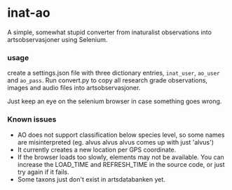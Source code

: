 # inat-ao

A simple, somewhat stupid converter from inaturalist observations into artsobservasjoner using Selenium.

### usage

create a settings.json file with three dictionary entries, `inat_user`, `ao_user` and `ao_pass`. Run convert.py to copy all research grade observations, images and audio files into artsobservasjoner. 

Just keep an eye on the selenium browser in case something goes wrong.

### Known issues

* AO does not support classification below species level, so some names are misinterpreted (eg. alvus alvus alvus comes up with just 'alvus')
* It currently creates a new location per GPS coordinate.
* If the browser loads too slowly, elements may not be available. You can increase the LOAD_TIME and REFRESH_TIME in the source code, or just try again if it fails.
* Some taxons just don't exist in artsdatabanken yet.

